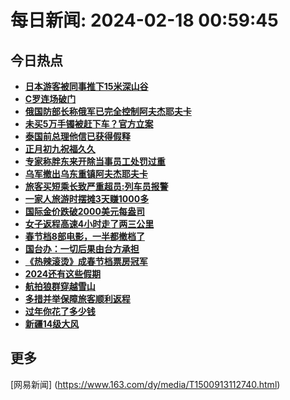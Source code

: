 
# 每日新闻: 2024-02-18 00:59:45
## 今日热点

- **[日本游客被同事推下15米深山谷](https://www.163.com/search?keyword=%E6%97%A5%E6%9C%AC%E6%B8%B8%E5%AE%A2%E8%A2%AB%E5%90%8C%E4%BA%8B%E6%8E%A8%E4%B8%8B15%E7%B1%B3%E6%B7%B1%E5%B1%B1%E8%B0%B7)**
- **[C罗连场破门](https://www.163.com/search?keyword=C%E7%BD%97%E8%BF%9E%E5%9C%BA%E7%A0%B4%E9%97%A8)**
- **[俄国防部长称俄军已完全控制阿夫杰耶夫卡](https://www.163.com/search?keyword=%E4%BF%84%E5%9B%BD%E9%98%B2%E9%83%A8%E9%95%BF%E7%A7%B0%E4%BF%84%E5%86%9B%E5%B7%B2%E5%AE%8C%E5%85%A8%E6%8E%A7%E5%88%B6%E9%98%BF%E5%A4%AB%E6%9D%B0%E8%80%B6%E5%A4%AB%E5%8D%A1)**
- **[未买5万手镯被赶下车？官方立案](https://www.163.com/search?keyword=%E6%9C%AA%E4%B9%B05%E4%B8%87%E6%89%8B%E9%95%AF%E8%A2%AB%E8%B5%B6%E4%B8%8B%E8%BD%A6%EF%BC%9F%E5%AE%98%E6%96%B9%E7%AB%8B%E6%A1%88)**
- **[泰国前总理他信已获得假释](https://www.163.com/search?keyword=%E6%B3%B0%E5%9B%BD%E5%89%8D%E6%80%BB%E7%90%86%E4%BB%96%E4%BF%A1%E5%B7%B2%E8%8E%B7%E5%BE%97%E5%81%87%E9%87%8A)**
- **[正月初九祝福久久](https://www.163.com/search?keyword=%E6%AD%A3%E6%9C%88%E5%88%9D%E4%B9%9D%E7%A5%9D%E7%A6%8F%E4%B9%85%E4%B9%85)**
- **[专家称胖东来开除当事员工处罚过重](https://www.163.com/search?keyword=%E4%B8%93%E5%AE%B6%E7%A7%B0%E8%83%96%E4%B8%9C%E6%9D%A5%E5%BC%80%E9%99%A4%E5%BD%93%E4%BA%8B%E5%91%98%E5%B7%A5%E5%A4%84%E7%BD%9A%E8%BF%87%E9%87%8D)**
- **[乌军撤出乌东重镇阿夫杰耶夫卡](https://www.163.com/search?keyword=%E4%B9%8C%E5%86%9B%E6%92%A4%E5%87%BA%E4%B9%8C%E4%B8%9C%E9%87%8D%E9%95%87%E9%98%BF%E5%A4%AB%E6%9D%B0%E8%80%B6%E5%A4%AB%E5%8D%A1)**
- **[旅客买短乘长致严重超员:列车员报警](https://www.163.com/search?keyword=%E6%97%85%E5%AE%A2%E4%B9%B0%E7%9F%AD%E4%B9%98%E9%95%BF%E8%87%B4%E4%B8%A5%E9%87%8D%E8%B6%85%E5%91%98+%E5%88%97%E8%BD%A6%E5%91%98%E6%8A%A5%E8%AD%A6)**
- **[一家人旅游时摆摊3天赚1000多](https://www.163.com/search?keyword=%E4%B8%80%E5%AE%B6%E4%BA%BA%E6%97%85%E6%B8%B8%E6%97%B6%E6%91%86%E6%91%8A3%E5%A4%A9%E8%B5%9A1000%E5%A4%9A)**
- **[国际金价跌破2000美元每盎司](https://www.163.com/search?keyword=%E5%9B%BD%E9%99%85%E9%87%91%E4%BB%B7%E8%B7%8C%E7%A0%B42000%E7%BE%8E%E5%85%83%E6%AF%8F%E7%9B%8E%E5%8F%B8)**
- **[女子返程高速4小时走了两三公里](https://www.163.com/search?keyword=%E5%A5%B3%E5%AD%90%E8%BF%94%E7%A8%8B%E9%AB%98%E9%80%9F4%E5%B0%8F%E6%97%B6%E8%B5%B0%E4%BA%86%E4%B8%A4%E4%B8%89%E5%85%AC%E9%87%8C)**
- **[春节档8部电影，一半都撤档了](https://www.163.com/search?keyword=%E6%98%A5%E8%8A%82%E6%A1%A38%E9%83%A8%E7%94%B5%E5%BD%B1%EF%BC%8C%E4%B8%80%E5%8D%8A%E9%83%BD%E6%92%A4%E6%A1%A3%E4%BA%86)**
- **[国台办：一切后果由台方承担](https://www.163.com/search?keyword=%E5%9B%BD%E5%8F%B0%E5%8A%9E%EF%BC%9A%E4%B8%80%E5%88%87%E5%90%8E%E6%9E%9C%E7%94%B1%E5%8F%B0%E6%96%B9%E6%89%BF%E6%8B%85)**
- **[《热辣滚烫》成春节档票房冠军](https://www.163.com/search?keyword=%E3%80%8A%E7%83%AD%E8%BE%A3%E6%BB%9A%E7%83%AB%E3%80%8B%E6%88%90%E6%98%A5%E8%8A%82%E6%A1%A3%E7%A5%A8%E6%88%BF%E5%86%A0%E5%86%9B)**
- **[2024还有这些假期](https://www.163.com/search?keyword=2024%E8%BF%98%E6%9C%89%E8%BF%99%E4%BA%9B%E5%81%87%E6%9C%9F)**
- **[航拍狼群穿越雪山](https://www.163.com/search?keyword=%E8%88%AA%E6%8B%8D%E7%8B%BC%E7%BE%A4%E7%A9%BF%E8%B6%8A%E9%9B%AA%E5%B1%B1)**
- **[多措并举保障旅客顺利返程](https://www.163.com/search?keyword=%E5%A4%9A%E6%8E%AA%E5%B9%B6%E4%B8%BE%E4%BF%9D%E9%9A%9C%E6%97%85%E5%AE%A2%E9%A1%BA%E5%88%A9%E8%BF%94%E7%A8%8B)**
- **[过年你花了多少钱](https://www.163.com/search?keyword=%E8%BF%87%E5%B9%B4%E4%BD%A0%E8%8A%B1%E4%BA%86%E5%A4%9A%E5%B0%91%E9%92%B1)**
- **[新疆14级大风](https://www.163.com/search?keyword=%E6%96%B0%E7%96%8614%E7%BA%A7%E5%A4%A7%E9%A3%8E)**

## 更多
[网易新闻] (https://www.163.com/dy/media/T1500913112740.html)
